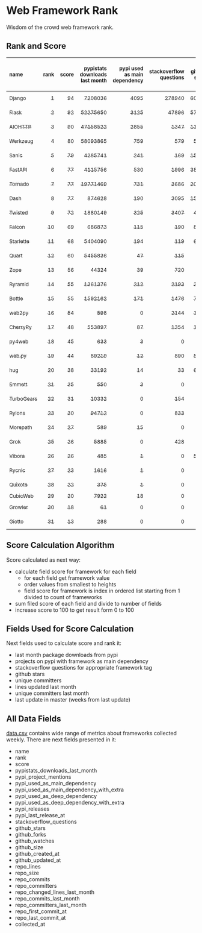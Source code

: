# Web Framework Rank
Wisdom of the crowd web framework rank.

## Rank and Score
<sub>name</sub> | <sub>rank</sub> | <sub>score</sub> | <sub>pypistats downloads last month</sub> | <sub>pypi used as main dependency</sub> | <sub>stackoverflow questions</sub> | <sub>github stars</sub> | <sub>repo unique committers</sub> | <sub>repo changed lines last month</sub> | <sub>repo unique committers last month</sub> | <sub>repo last commit</sub>
:--- | ---: | ---: | ---: | ---: | ---: | ---: | ---: | ---: | ---: | ---:
[<sub>Django</sub>](https://github.com/django/django "first commit: 2005-07-13") | [<sub>1</sub>](# "  +0 last week") | [<sub>94</sub>](# "  -1 last week") | [<sub>7208036</sub>](# "  #5 in pypistats downloads last month -0.33% last week") | [<sub>4095</sub>](# "  #1 in pypi used as main dependency +0.22% last week") | [<sub>278940</sub>](# "  #1 in stackoverflow questions +0.15% last week") | [<sub>60782</sub>](# "  #1 in github stars +0.15% last week") | [<sub>2605</sub>](# "  #1 in repo unique committers +0.19% last week") | [<sub>3072</sub>](# "▼ #5 in repo changed lines last month -30.07% last week") | [<sub>41</sub>](# "  #1 in repo unique committers last month +5.13% last week") | [<sub>2021-11-19</sub>](# "  #3 in repo last commit 1 week ago")
[<sub>Flask</sub>](https://github.com/pallets/flask "first commit: 2010-04-06; uses: Werkzeug") | [<sub>2</sub>](# "▲ +1 last week") | [<sub>92</sub>](# "▲ +2 last week") | [<sub>52275650</sub>](# "  #2 in pypistats downloads last month -7.93% last week") | [<sub>3125</sub>](# "  #2 in pypi used as main dependency +0.48% last week") | [<sub>47896</sub>](# "  #2 in stackoverflow questions +0.26% last week") | [<sub>57179</sub>](# "  #2 in github stars +0.1% last week") | [<sub>765</sub>](# "  #2 in repo unique committers +0.26% last week") | [<sub>2021</sub>](# "▲ #6 in repo changed lines last month +35.27% last week") | [<sub>5</sub>](# "▲ #4 in repo unique committers last month +66.67% last week") | [<sub>2021-11-16</sub>](# "  #3 in repo last commit 1 week ago")
[<sub>AIOHTTP</sub>](https://github.com/aio-libs/aiohttp "first commit: 2013-10-01") | [<sub>3</sub>](# "▼ -1 last week") | [<sub>90</sub>](# "▼ +0 last week") | [<sub>47158522</sub>](# "  #3 in pypistats downloads last month -6.26% last week") | [<sub>2855</sub>](# "  #3 in pypi used as main dependency +0.74% last week") | [<sub>1347</sub>](# "  #11 in stackoverflow questions +0.6% last week") | [<sub>11879</sub>](# "  #7 in github stars +0.19% last week") | [<sub>645</sub>](# "  #3 in repo unique committers +1.1% last week") | [<sub>14226</sub>](# "  #2 in repo changed lines last month +115.12% last week") | [<sub>31</sub>](# "  #2 in repo unique committers last month +6.9% last week") | [<sub>2021-11-20</sub>](# "  #1 in repo last commit 1 week ago")
[<sub>Werkzeug</sub>](https://github.com/pallets/werkzeug "first commit: 2007-05-04; used by: Flask and Quart") | [<sub>4</sub>](# "▲ +1 last week") | [<sub>80</sub>](# "▲ +1 last week") | [<sub>58093865</sub>](# "  #1 in pypistats downloads last month -6.76% last week") | [<sub>759</sub>](# "  #4 in pypi used as main dependency +0.66% last week") | [<sub>579</sub>](# "  #15 in stackoverflow questions +0.0% last week") | [<sub>5892</sub>](# "  #12 in github stars +0.07% last week") | [<sub>449</sub>](# "  #4 in repo unique committers +0.22% last week") | [<sub>5527</sub>](# "  #3 in repo changed lines last month +5.9% last week") | [<sub>2</sub>](# "▲ #12 in repo unique committers last month +100.0% last week") | [<sub>2021-11-16</sub>](# "  #3 in repo last commit 1 week ago")
[<sub>Sanic</sub>](https://github.com/sanic-org/sanic "first commit: 2016-05-26") | [<sub>5</sub>](# "▼ -1 last week") | [<sub>79</sub>](# "▼ -1 last week") | [<sub>4285741</sub>](# "▼ #8 in pypistats downloads last month -19.86% last week") | [<sub>241</sub>](# "  #8 in pypi used as main dependency +0.0% last week") | [<sub>169</sub>](# "  #18 in stackoverflow questions +0.0% last week") | [<sub>15602</sub>](# "  #5 in github stars +0.1% last week") | [<sub>337</sub>](# "  #7 in repo unique committers +0.6% last week") | [<sub>4087</sub>](# "▲ #4 in repo changed lines last month +28.89% last week") | [<sub>8</sub>](# "  #3 in repo unique committers last month +14.29% last week") | [<sub>2021-11-19</sub>](# "  #3 in repo last commit 1 week ago")
[<sub>FastAPI</sub>](https://github.com/tiangolo/fastapi "first commit: 2018-12-05; uses: Starlette") | [<sub>6</sub>](# "▲ +1 last week") | [<sub>77</sub>](# "▲ +0 last week") | [<sub>4115756</sub>](# "▼ #9 in pypistats downloads last month +2.89% last week") | [<sub>530</sub>](# "  #6 in pypi used as main dependency +1.53% last week") | [<sub>1996</sub>](# "  #8 in stackoverflow questions +1.37% last week") | [<sub>38500</sub>](# "  #3 in github stars +1.51% last week") | [<sub>285</sub>](# "  #8 in repo unique committers +0.0% last week") | [<sub>1115</sub>](# "▲ #8 in repo changed lines last month +0.0% last week") | [<sub>4</sub>](# "▲ #6 in repo unique committers last month +0.0% last week") | [<sub>2021-10-26</sub>](# "▼ #15 in repo last commit 4 weeks ago")
[<sub>Tornado</sub>](https://github.com/tornadoweb/tornado "first commit: 2009-09-09") | [<sub>7</sub>](# "▼ -1 last week") | [<sub>77</sub>](# "▼ -1 last week") | [<sub>19771469</sub>](# "  #4 in pypistats downloads last month -8.96% last week") | [<sub>731</sub>](# "  #5 in pypi used as main dependency +0.41% last week") | [<sub>3686</sub>](# "  #3 in stackoverflow questions +0.03% last week") | [<sub>20274</sub>](# "  #4 in github stars +0.0% last week") | [<sub>428</sub>](# "  #5 in repo unique committers +0.0% last week") | [<sub>4</sub>](# "  #16 in repo changed lines last month -50.0% last week") | [<sub>1</sub>](# "▼ #14 in repo unique committers last month -50.0% last week") | [<sub>2021-11-03</sub>](# "▼ #13 in repo last commit 3 weeks ago")
[<sub>Dash</sub>](https://github.com/plotly/dash "first commit: 2015-04-10") | [<sub>8</sub>](# "  +0 last week") | [<sub>77</sub>](# "  +1 last week") | [<sub>874628</sub>](# "  #13 in pypistats downloads last month -0.37% last week") | [<sub>190</sub>](# "  #11 in pypi used as main dependency +0.0% last week") | [<sub>3095</sub>](# "  #5 in stackoverflow questions +0.75% last week") | [<sub>15429</sub>](# "  #6 in github stars +0.27% last week") | [<sub>124</sub>](# "  #16 in repo unique committers +0.0% last week") | [<sub>25910</sub>](# "  #1 in repo changed lines last month +2.37% last week") | [<sub>4</sub>](# "▼ #6 in repo unique committers last month -42.86% last week") | [<sub>2021-11-17</sub>](# "▲ #3 in repo last commit 1 week ago")
[<sub>Twisted</sub>](https://github.com/twisted/twisted "first commit: 2001-07-09") | [<sub>9</sub>](# "  +0 last week") | [<sub>72</sub>](# "  +2 last week") | [<sub>1880149</sub>](# "  #10 in pypistats downloads last month +0.1% last week") | [<sub>325</sub>](# "  #7 in pypi used as main dependency +0.0% last week") | [<sub>3407</sub>](# "  #4 in stackoverflow questions +0.03% last week") | [<sub>4420</sub>](# "  #15 in github stars +0.05% last week") | [<sub>264</sub>](# "  #10 in repo unique committers +0.0% last week") | [<sub>405</sub>](# "  #10 in repo changed lines last month -33.93% last week") | [<sub>1</sub>](# "▼ #14 in repo unique committers last month -66.67% last week") | [<sub>2021-11-17</sub>](# "▲ #3 in repo last commit 1 week ago")
[<sub>Falcon</sub>](https://github.com/falconry/falcon "first commit: 2012-12-06; used by: hug") | [<sub>10</sub>](# "  +0 last week") | [<sub>69</sub>](# "  +2 last week") | [<sub>686873</sub>](# "  #14 in pypistats downloads last month +1.94% last week") | [<sub>115</sub>](# "  #13 in pypi used as main dependency +0.0% last week") | [<sub>190</sub>](# "  #17 in stackoverflow questions +0.0% last week") | [<sub>8635</sub>](# "  #8 in github stars +0.12% last week") | [<sub>185</sub>](# "  #12 in repo unique committers +0.54% last week") | [<sub>751</sub>](# "▲ #9 in repo changed lines last month +23.52% last week") | [<sub>3</sub>](# "▼ #9 in repo unique committers last month -25.0% last week") | [<sub>2021-11-20</sub>](# "▲ #1 in repo last commit 1 week ago")
[<sub>Starlette</sub>](https://github.com/encode/starlette "first commit: 2018-06-25; used by: FastAPI") | [<sub>11</sub>](# "  +0 last week") | [<sub>68</sub>](# "  +2 last week") | [<sub>5404090</sub>](# "  #7 in pypistats downloads last month +3.59% last week") | [<sub>194</sub>](# "  #10 in pypi used as main dependency +0.52% last week") | [<sub>119</sub>](# "  #20 in stackoverflow questions +2.59% last week") | [<sub>6251</sub>](# "  #11 in github stars +0.37% last week") | [<sub>182</sub>](# "  #13 in repo unique committers +0.55% last week") | [<sub>101</sub>](# "▼ #13 in repo changed lines last month -45.7% last week") | [<sub>4</sub>](# "▲ #6 in repo unique committers last month +0.0% last week") | [<sub>2021-11-17</sub>](# "▲ #3 in repo last commit 1 week ago")
[<sub>Quart</sub>](https://gitlab.com/pgjones/quart "first commit: 2017-05-14; uses: Werkzeug") | [<sub>12</sub>](# "  +0 last week") | [<sub>60</sub>](# "  -4 last week") | [<sub>5455836</sub>](# "▲ #6 in pypistats downloads last month +37.33% last week") | [<sub>47</sub>](# "  #15 in pypi used as main dependency +0.0% last week") | [<sub>115</sub>](# "  #21 in stackoverflow questions +0.0% last week") | [<sub>965</sub>](# "  #19 in github stars +0.1% last week") | [<sub>66</sub>](# "  #19 in repo unique committers +1.54% last week") | [<sub>386</sub>](# "▼ #11 in repo changed lines last month -65.93% last week") | [<sub>3</sub>](# "▼ #9 in repo unique committers last month -40.0% last week") | [<sub>2021-11-17</sub>](# "▼ #3 in repo last commit 1 week ago")
[<sub>Zope</sub>](https://github.com/zopefoundation/Zope "first commit: 1996-06-17") | [<sub>13</sub>](# "▲ +1 last week") | [<sub>56</sub>](# "▲ +1 last week") | [<sub>44324</sub>](# "  #18 in pypistats downloads last month -3.69% last week") | [<sub>39</sub>](# "  #16 in pypi used as main dependency +0.0% last week") | [<sub>720</sub>](# "  #14 in stackoverflow questions +0.0% last week") | [<sub>272</sub>](# "  #24 in github stars +0.0% last week") | [<sub>171</sub>](# "  #14 in repo unique committers +0.0% last week") | [<sub>233</sub>](# "▲ #12 in repo changed lines last month +1356.25% last week") | [<sub>2</sub>](# "▲ #12 in repo unique committers last month +0.0% last week") | [<sub>2021-11-19</sub>](# "  #3 in repo last commit 1 week ago")
[<sub>Pyramid</sub>](https://github.com/Pylons/pyramid "first commit: 2008-07-04; used by: CubicWeb") | [<sub>14</sub>](# "▲ +1 last week") | [<sub>55</sub>](# "▲ +0 last week") | [<sub>1361376</sub>](# "  #12 in pypistats downloads last month -1.27% last week") | [<sub>212</sub>](# "  #9 in pypi used as main dependency +0.47% last week") | [<sub>2193</sub>](# "  #6 in stackoverflow questions +0.0% last week") | [<sub>3606</sub>](# "  #16 in github stars -0.03% last week") | [<sub>354</sub>](# "  #6 in repo unique committers +0.0% last week") | [<sub>0</sub>](# "  #17 in repo changed lines last month +100% last week") | [<sub>0</sub>](# "  #17 in repo unique committers last month +100% last week") | [<sub>2021-03-15</sub>](# "  #23 in repo last commit 36 weeks ago")
[<sub>Bottle</sub>](https://github.com/bottlepy/bottle "first commit: 2009-06-30") | [<sub>15</sub>](# "▲ +1 last week") | [<sub>55</sub>](# "▲ +0 last week") | [<sub>1592162</sub>](# "  #11 in pypistats downloads last month +2.47% last week") | [<sub>171</sub>](# "  #12 in pypi used as main dependency +0.0% last week") | [<sub>1476</sub>](# "  #9 in stackoverflow questions +0.07% last week") | [<sub>7413</sub>](# "  #9 in github stars +0.09% last week") | [<sub>221</sub>](# "  #11 in repo unique committers +0.0% last week") | [<sub>0</sub>](# "  #17 in repo changed lines last month +100% last week") | [<sub>0</sub>](# "  #17 in repo unique committers last month +100% last week") | [<sub>2021-07-07</sub>](# "  #20 in repo last commit 20 weeks ago")
[<sub>web2py</sub>](https://github.com/web2py/web2py "first commit: 2011-11-23") | [<sub>16</sub>](# "▼ -3 last week") | [<sub>54</sub>](# "▼ -3 last week") | [<sub>598</sub>](# "▼ #25 in pypistats downloads last month -0.5% last week") | [<sub>0</sub>](# "  #26 in pypi used as main dependency +100% last week") | [<sub>2144</sub>](# "  #7 in stackoverflow questions +0.0% last week") | [<sub>1961</sub>](# "  #17 in github stars -0.05% last week") | [<sub>269</sub>](# "  #9 in repo unique committers +0.0% last week") | [<sub>48</sub>](# "▼ #14 in repo changed lines last month -11.11% last week") | [<sub>3</sub>](# "▲ #9 in repo unique committers last month +0.0% last week") | [<sub>2021-11-06</sub>](# "▼ #12 in repo last commit 3 weeks ago")
[<sub>CherryPy</sub>](https://github.com/cherrypy/cherrypy "first commit: 2004-11-20") | [<sub>17</sub>](# "  +0 last week") | [<sub>48</sub>](# "  +0 last week") | [<sub>553897</sub>](# "  #15 in pypistats downloads last month -0.12% last week") | [<sub>87</sub>](# "  #14 in pypi used as main dependency +1.16% last week") | [<sub>1354</sub>](# "  #10 in stackoverflow questions +0.07% last week") | [<sub>1465</sub>](# "  #18 in github stars +0.14% last week") | [<sub>142</sub>](# "  #15 in repo unique committers +0.0% last week") | [<sub>0</sub>](# "  #17 in repo changed lines last month +100% last week") | [<sub>0</sub>](# "  #17 in repo unique committers last month +100% last week") | [<sub>2021-09-07</sub>](# "  #18 in repo last commit 11 weeks ago")
[<sub>py4web</sub>](https://github.com/web2py/py4web "first commit: 2019-03-25") | [<sub>18</sub>](# "  +0 last week") | [<sub>45</sub>](# "  -1 last week") | [<sub>633</sub>](# "▲ #24 in pypistats downloads last month +22.44% last week") | [<sub>3</sub>](# "  #21 in pypi used as main dependency +0.0% last week") | [<sub>0</sub>](# "  #23 in stackoverflow questions +100% last week") | [<sub>160</sub>](# "  #26 in github stars -0.62% last week") | [<sub>57</sub>](# "  #20 in repo unique committers +0.0% last week") | [<sub>1625</sub>](# "▼ #7 in repo changed lines last month -5.69% last week") | [<sub>5</sub>](# "▲ #4 in repo unique committers last month -16.67% last week") | [<sub>2021-11-01</sub>](# "▼ #13 in repo last commit 3 weeks ago")
[<sub>web.py</sub>](https://github.com/webpy/webpy "first commit: 1970-01-01") | [<sub>19</sub>](# "  +0 last week") | [<sub>44</sub>](# "  +0 last week") | [<sub>89219</sub>](# "  #17 in pypistats downloads last month +1.79% last week") | [<sub>12</sub>](# "  #20 in pypi used as main dependency +0.0% last week") | [<sub>890</sub>](# "  #12 in stackoverflow questions +0.0% last week") | [<sub>5631</sub>](# "  #14 in github stars +0.04% last week") | [<sub>89</sub>](# "  #18 in repo unique committers +0.0% last week") | [<sub>0</sub>](# "  #17 in repo changed lines last month +100% last week") | [<sub>0</sub>](# "  #17 in repo unique committers last month +100% last week") | [<sub>2021-09-02</sub>](# "  #19 in repo last commit 12 weeks ago")
[<sub>hug</sub>](https://github.com/hugapi/hug "first commit: 2015-07-17; uses: Falcon") | [<sub>20</sub>](# "  +0 last week") | [<sub>38</sub>](# "  +0 last week") | [<sub>33192</sub>](# "  #19 in pypistats downloads last month +0.89% last week") | [<sub>14</sub>](# "  #19 in pypi used as main dependency +0.0% last week") | [<sub>33</sub>](# "  #22 in stackoverflow questions +0.0% last week") | [<sub>6573</sub>](# "  #10 in github stars +0.0% last week") | [<sub>123</sub>](# "  #17 in repo unique committers +0.0% last week") | [<sub>0</sub>](# "  #17 in repo changed lines last month +100% last week") | [<sub>0</sub>](# "  #17 in repo unique committers last month +100% last week") | [<sub>2020-08-10</sub>](# "  #26 in repo last commit 67 weeks ago")
[<sub>Emmett</sub>](https://github.com/emmett-framework/emmett "first commit: 2014-10-22") | [<sub>21</sub>](# "  +0 last week") | [<sub>35</sub>](# "  +0 last week") | [<sub>550</sub>](# "▲ #27 in pypistats downloads last month +21.41% last week") | [<sub>3</sub>](# "  #21 in pypi used as main dependency +0.0% last week") | [<sub>0</sub>](# "  #23 in stackoverflow questions +100% last week") | [<sub>731</sub>](# "  #21 in github stars +0.14% last week") | [<sub>21</sub>](# "  #26 in repo unique committers +0.0% last week") | [<sub>10</sub>](# "  #15 in repo changed lines last month +0.0% last week") | [<sub>1</sub>](# "▲ #14 in repo unique committers last month +0.0% last week") | [<sub>2021-10-29</sub>](# "▼ #15 in repo last commit 4 weeks ago")
[<sub>TurboGears</sub>](https://github.com/TurboGears/tg2 "first commit: 2007-06-27") | [<sub>22</sub>](# "  +0 last week") | [<sub>31</sub>](# "  +0 last week") | [<sub>10332</sub>](# "  #20 in pypistats downloads last month +10.66% last week") | [<sub>0</sub>](# "  #26 in pypi used as main dependency +100% last week") | [<sub>154</sub>](# "  #19 in stackoverflow questions +0.0% last week") | [<sub>770</sub>](# "  #20 in github stars -0.13% last week") | [<sub>35</sub>](# "  #23 in repo unique committers +0.0% last week") | [<sub>0</sub>](# "  #17 in repo changed lines last month +100% last week") | [<sub>0</sub>](# "  #17 in repo unique committers last month +100% last week") | [<sub>2021-05-26</sub>](# "  #21 in repo last commit 26 weeks ago")
[<sub>Pylons</sub>](https://github.com/Pylons/pylons "first commit: 2006-02-18") | [<sub>23</sub>](# "  +0 last week") | [<sub>30</sub>](# "  +0 last week") | [<sub>94712</sub>](# "  #16 in pypistats downloads last month +6.49% last week") | [<sub>0</sub>](# "  #26 in pypi used as main dependency +100% last week") | [<sub>833</sub>](# "  #13 in stackoverflow questions +0.0% last week") | [<sub>215</sub>](# "  #25 in github stars +0.0% last week") | [<sub>36</sub>](# "  #22 in repo unique committers +0.0% last week") | [<sub>0</sub>](# "  #17 in repo changed lines last month +100% last week") | [<sub>0</sub>](# "  #17 in repo unique committers last month +100% last week") | [<sub>2018-01-12</sub>](# "  #29 in repo last commit 202 weeks ago")
[<sub>Morepath</sub>](https://github.com/morepath/morepath "first commit: 2013-07-17") | [<sub>24</sub>](# "  +0 last week") | [<sub>27</sub>](# "  +0 last week") | [<sub>589</sub>](# "  #26 in pypistats downloads last month +18.99% last week") | [<sub>15</sub>](# "  #18 in pypi used as main dependency +0.0% last week") | [<sub>0</sub>](# "  #23 in stackoverflow questions +100% last week") | [<sub>391</sub>](# "  #23 in github stars +0.0% last week") | [<sub>27</sub>](# "  #24 in repo unique committers +0.0% last week") | [<sub>0</sub>](# "  #17 in repo changed lines last month +100% last week") | [<sub>0</sub>](# "  #17 in repo unique committers last month +100% last week") | [<sub>2021-04-18</sub>](# "  #22 in repo last commit 31 weeks ago")
[<sub>Grok</sub>](https://github.com/zopefoundation/grok "first commit: 2006-10-14") | [<sub>25</sub>](# "  +0 last week") | [<sub>26</sub>](# "  +0 last week") | [<sub>5885</sub>](# "  #22 in pypistats downloads last month +0.12% last week") | [<sub>0</sub>](# "  #26 in pypi used as main dependency +100% last week") | [<sub>428</sub>](# "  #16 in stackoverflow questions +0.0% last week") | [<sub>20</sub>](# "  #30 in github stars +0.0% last week") | [<sub>40</sub>](# "  #21 in repo unique committers +0.0% last week") | [<sub>0</sub>](# "  #17 in repo changed lines last month +100% last week") | [<sub>0</sub>](# "  #17 in repo unique committers last month +100% last week") | [<sub>2020-09-02</sub>](# "  #25 in repo last commit 64 weeks ago")
[<sub>Vibora</sub>](https://github.com/vibora-io/vibora "first commit: 2018-06-13") | [<sub>26</sub>](# "  +0 last week") | [<sub>26</sub>](# "  +0 last week") | [<sub>485</sub>](# "▼ #28 in pypistats downloads last month -1.82% last week") | [<sub>1</sub>](# "  #23 in pypi used as main dependency +0.0% last week") | [<sub>0</sub>](# "  #23 in stackoverflow questions +100% last week") | [<sub>5732</sub>](# "  #13 in github stars +0.0% last week") | [<sub>27</sub>](# "  #24 in repo unique committers +0.0% last week") | [<sub>0</sub>](# "  #17 in repo changed lines last month +100% last week") | [<sub>0</sub>](# "  #17 in repo unique committers last month +100% last week") | [<sub>2019-02-11</sub>](# "  #28 in repo last commit 145 weeks ago")
[<sub>Pycnic</sub>](https://github.com/nullism/pycnic "first commit: 2015-11-04") | [<sub>27</sub>](# "  +0 last week") | [<sub>23</sub>](# "  +0 last week") | [<sub>1616</sub>](# "  #23 in pypistats downloads last month -5.61% last week") | [<sub>1</sub>](# "  #23 in pypi used as main dependency +0.0% last week") | [<sub>0</sub>](# "  #23 in stackoverflow questions +100% last week") | [<sub>154</sub>](# "  #27 in github stars +0.0% last week") | [<sub>10</sub>](# "  #27 in repo unique committers +0.0% last week") | [<sub>0</sub>](# "  #17 in repo changed lines last month +100% last week") | [<sub>0</sub>](# "  #17 in repo unique committers last month +100% last week") | [<sub>2021-02-16</sub>](# "  #24 in repo last commit 40 weeks ago")
[<sub>Quixote</sub>](https://github.com/nascheme/quixote "first commit: 2006-03-16") | [<sub>28</sub>](# "  +0 last week") | [<sub>22</sub>](# "  +0 last week") | [<sub>375</sub>](# "  #29 in pypistats downloads last month -14.97% last week") | [<sub>1</sub>](# "  #23 in pypi used as main dependency +0.0% last week") | [<sub>0</sub>](# "  #23 in stackoverflow questions +100% last week") | [<sub>78</sub>](# "  #28 in github stars +1.3% last week") | [<sub>6</sub>](# "  #28 in repo unique committers +0.0% last week") | [<sub>0</sub>](# "  #17 in repo changed lines last month +100% last week") | [<sub>0</sub>](# "  #17 in repo unique committers last month +100% last week") | [<sub>2021-09-16</sub>](# "  #17 in repo last commit 10 weeks ago")
[<sub>CubicWeb</sub>](https://forge.extranet.logilab.fr/cubicweb/cubicweb "uses: Pyramid") | [<sub>29</sub>](# "  +0 last week") | [<sub>20</sub>](# "  +0 last week") | [<sub>7922</sub>](# "  #21 in pypistats downloads last month +11.58% last week") | [<sub>18</sub>](# "  #17 in pypi used as main dependency +0.0% last week") | [<sub>0</sub>](# "  #23 in stackoverflow questions +100% last week") | [<sub>0</sub>](# "  #31 in github stars +100% last week") | [<sub>0</sub>](# "  #31 in repo unique committers +100% last week") | [<sub>0</sub>](# "  #17 in repo changed lines last month +100% last week") | [<sub>0</sub>](# "  #17 in repo unique committers last month +100% last week") | [<sub></sub>](# "  #30 in repo last commit")
[<sub>Growler</sub>](https://github.com/pyGrowler/Growler "first commit: 2014-08-17") | [<sub>30</sub>](# "  +0 last week") | [<sub>18</sub>](# "  +0 last week") | [<sub>61</sub>](# "  #31 in pypistats downloads last month +35.56% last week") | [<sub>0</sub>](# "  #26 in pypi used as main dependency +100% last week") | [<sub>0</sub>](# "  #23 in stackoverflow questions +100% last week") | [<sub>686</sub>](# "  #22 in github stars +0.0% last week") | [<sub>6</sub>](# "  #28 in repo unique committers +0.0% last week") | [<sub>0</sub>](# "  #17 in repo changed lines last month +100% last week") | [<sub>0</sub>](# "  #17 in repo unique committers last month +100% last week") | [<sub>2020-03-08</sub>](# "  #27 in repo last commit 89 weeks ago")
[<sub>Giotto</sub>](https://github.com/priestc/giotto "first commit: 2012-02-26") | [<sub>31</sub>](# "  +0 last week") | [<sub>13</sub>](# "  +0 last week") | [<sub>288</sub>](# "  #30 in pypistats downloads last month +25.22% last week") | [<sub>0</sub>](# "  #26 in pypi used as main dependency +100% last week") | [<sub>0</sub>](# "  #23 in stackoverflow questions +100% last week") | [<sub>54</sub>](# "  #29 in github stars +0.0% last week") | [<sub>3</sub>](# "  #30 in repo unique committers +0.0% last week") | [<sub>0</sub>](# "  #17 in repo changed lines last month +100% last week") | [<sub>0</sub>](# "  #17 in repo unique committers last month +100% last week") | [<sub>2013-10-07</sub>](# "  #30 in repo last commit 424 weeks ago")

## Score Calculation Algorithm
Score calculated as next way:
- calculate field score for framework for each field
  - for each field get framework value
  - order values from smallest to heights
  - field score for framework is index in ordered list starting from 1 divided to count of frameworks
- sum filed score of each field and divide to number of fields
- increase score to 100 to get result form 0 to 100

## Fields Used for Score Calculation
Next fields used to calculate score and rank it:
- last month package downloads from pypi
- projects on pypi with framework as main dependency
- stackoverflow questions for appropriate framework tag
- github stars
- unique committers
- lines updated last month
- unique committers last month
- last update in master (weeks from last update)

## All Data Fields
[data.csv](data.csv) contains wide range of metrics about frameworks collected weekly.
There are next fields presented in it: 

- name
- rank
- score
- pypistats_downloads_last_month
- pypi_project_mentions
- pypi_used_as_main_dependency
- pypi_used_as_main_dependency_with_extra
- pypi_used_as_deep_dependency
- pypi_used_as_deep_dependency_with_extra
- pypi_releases
- pypi_last_release_at
- stackoverflow_questions
- github_stars
- github_forks
- github_watches
- github_size
- github_created_at
- github_updated_at
- repo_lines
- repo_size
- repo_commits
- repo_committers
- repo_changed_lines_last_month
- repo_commits_last_month
- repo_committers_last_month
- repo_first_commit_at
- repo_last_commit_at
- collected_at
